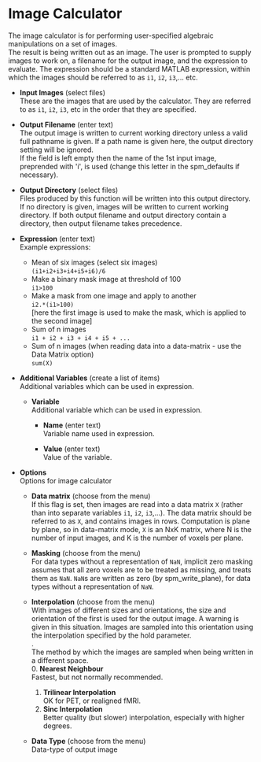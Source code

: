 # Image Calculator  
The image calculator is for performing user-specified algebraic manipulations on a set of images.  
The result is being written out as an image. The user is prompted to supply images to work on, a filename for the output image, and the expression to evaluate. The expression should be a standard MATLAB expression, within which the images should be referred to as ``i1``, ``i2``, ``i3``,... etc.  

* **Input Images** (select files)  
These are the images that are used by the calculator.  They are referred to as ``i1``, ``i2``, ``i3``, etc in the order that they are specified.  

* **Output Filename** (enter text)  
The output image is written to current working directory unless a valid full pathname is given. If a path name is given here, the output directory setting will be ignored.  
If the field is left empty then the name of the 1st input image, preprended with 'i', is used (change this letter in the spm_defaults if necessary).  

* **Output Directory** (select files)  
Files produced by this function will be written into this output directory. If no directory is given, images will be written to current working directory. If both output filename and output directory contain a directory, then output filename takes precedence.  

* **Expression** (enter text)  
Example expressions:  
    * Mean of six images (select six images)  
          ``(i1+i2+i3+i4+i5+i6)/6``  
    * Make a binary mask image at threshold of 100  
          ``i1>100``  
    * Make a mask from one image and apply to another  
          ``i2.*(i1>100)``  
      [here the first image is used to make the mask, which is applied to the second image]  
    * Sum of n images  
          ``i1 + i2 + i3 + i4 + i5 + ...``  
    * Sum of n images (when reading data into a data-matrix - use the Data Matrix option)  
          ``sum(X)``  

* **Additional Variables** (create a list of items)  
Additional variables which can be used in expression.  

    * **Variable**   
    Additional variable which can be used in expression.  

        * **Name** (enter text)  
        Variable name used in expression.  

        * **Value** (enter text)  
        Value of the variable.  

* **Options**   
Options for image calculator  

    * **Data matrix** (choose from the menu)  
    If this flag is set, then images are read into a data matrix ``X`` (rather than into separate variables ``i1``, ``i2``, ``i3``,...). The data matrix  should be referred to as ``X``, and contains images in rows. Computation is plane by plane, so in data-matrix mode, ``X`` is an NxK matrix, where N is the number of input images, and K is the number of voxels per plane.  

    * **Masking** (choose from the menu)  
    For data types without a representation of ``NaN``, implicit zero masking assumes that all zero voxels are to be treated as missing, and treats them as ``NaN``. ``NaN``s are written as zero (by spm_write_plane), for data types without a representation of ``NaN``.  

    * **Interpolation** (choose from the menu)  
    With images of different sizes and orientations, the size and orientation of the first is used for the output image. A warning is given in this situation. Images are sampled into this orientation using the interpolation specified by the hold parameter.  
    .  
    The method by which the images are sampled when being written in a different space.  
        0. **Nearest Neighbour**  
           Fastest, but not normally recommended.  
        1. **Trilinear Interpolation**  
           OK for PET, or realigned fMRI.  
        2. **Sinc Interpolation**  
           Better quality (but slower) interpolation, especially with higher degrees.  

    * **Data Type** (choose from the menu)  
    Data-type of output image  
